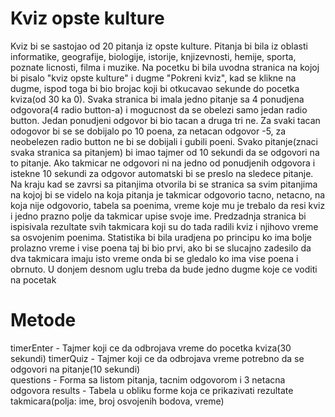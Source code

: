 # Kviz opste kulture

Kviz bi se sastojao od  20 pitanja iz opste kulture. Pitanja bi bila iz oblasti informatike, geografije, biologije, istorije, knjizevnosti, hemije, sporta, poznate licnosti, filma i muzike. 
Na pocetku bi bila uvodna stranica na kojoj bi pisalo "kviz opste kulture" i dugme "Pokreni kviz", kad se klikne na dugme, ispod toga bi bio brojac koji bi otkucavao sekunde do pocetka kviza(od 30 ka 0). Svaka stranica bi imala jedno pitanje sa 4 ponudjena odgovora(4 radio button-a) i mogucnost da se obelezi samo jedan radio button. Jedan ponudjeni odgovor bi bio tacan a druga tri ne. Za svaki tacan odogovor bi se se dobijalo po 10 poena, za netacan odgovor -5, za neobelezen radio button ne bi se dobijali i gubili poeni. Svako pitanje(znaci svaka stranica sa pitanjem) bi imao tajmer od 10 sekundi da se odgovori na to pitanje. Ako takmicar ne odgovori ni na jedno od ponudjenih odgovora i istekne 10 sekundi za odgovor automatski bi se preslo na sledece pitanje. Na kraju kad se zavrsi sa pitanjima otvorila bi se stranica sa svim pitanjima na kojoj bi se videlo na koja pitanja je takmicar odgovorio tacno, netacno, na koja nije odgovorio, tabela sa poenima, vreme koje mu je trebalo da resi kviz i jedno prazno polje da takmicar upise svoje ime. Predzadnja stranica bi ispisivala rezultate svih takmicara koji su do tada radili kviz i njihovo vreme sa osvojenim poenima. Statistika bi bila uradjena po principu ko ima bolje prolazno vreme i vise poena taj bi bio prvi, ako bi se slucajno zadesilo da dva takmicara imaju isto vreme onda bi se gledalo ko ima vise poena i obrnuto. U donjem desnom uglu treba da bude jedno dugme koje ce voditi na pocetak 

# Metode

timerEnter - Tajmer koji ce da odbrojava vreme do pocetka kviza(30 sekundi)
timerQuiz - Tajmer koji ce da odbrojava vreme potrebno da se odgovori na pitanje(10 sekundi)  
questions - Forma sa listom pitanja, tacnim odgovorom i 3 netacna odgovora
results - Tabela u obliku forme koja ce prikazivati rezultate takmicara(polja: ime, broj osvojenih bodova, vreme)